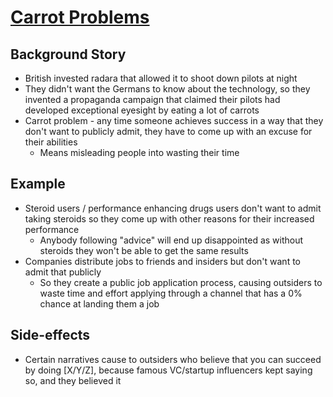 # [Carrot Problems](https://www.atvbt.com/the-carrot-problem/)

## Background Story

* British invested radara that allowed it to shoot down pilots at night
* They didn't want the Germans to know about the technology, so they invented a propaganda campaign that claimed their pilots had developed exceptional eyesight by eating a lot of carrots
* Carrot problem - any time someone achieves success in a way that they don't want to publicly admit, they have to come up with an excuse for their abilities
  * Means misleading people into wasting their time

## Example

* Steroid users / performance enhancing drugs users don't want to admit taking steroids so they come up with other reasons for their increased performance
  * Anybody following "advice" will end up disappointed as without steroids they won't be able to get the same results
* Companies distribute jobs to friends and insiders but don't want to admit that publicly
  * So they create a public job application process, causing outsiders to waste time and effort applying through a channel that has a 0% chance at landing them a job

## Side-effects

* Certain narratives cause to outsiders who believe that you can succeed by doing [X/Y/Z], because famous VC/startup influencers kept saying so, and they believed it
